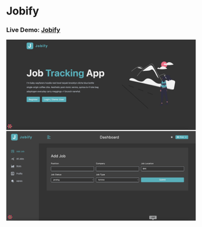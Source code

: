 # Jobify

### Live Demo: [Jobify](https://jobify-9d0s.onrender.com)

![jobify-home](./client/public/Jobify-home.png)
![jobify-job](./client/public/jobify-job.png)
